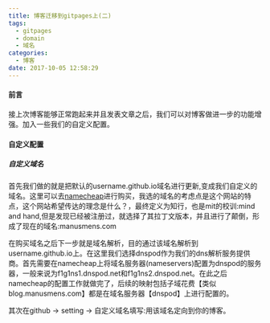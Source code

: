 ```yaml
---
title: 博客迁移到gitpages上(二)
tags:
  - gitpages
  - domain
  - 域名
categories:
  - 博客
date: 2017-10-05 12:58:29
---
```


#### 前言

接上次博客能够正常跑起来并且发表文章之后，我们可以对博客做进一步的功能增强。加入一些我们的自定义配置。

#### 自定义配置

##### 自定义域名

首先我们做的就是把默认的username.github.io域名进行更新,变成我们自定义的域名。这里可以去[namecheap](https://www.namecheap.com/)进行购买，我选的域名的考虑点是这个网站的特点，这个网站希望传达的理念是什么？，最终定义为知行，也是mit的校训:mind and hand,但是发现已经被注册过，就选择了其拉丁文版本，并且进行了颠倒，形成了现在的域名:manusmens.com
<!--more-->

在购买域名之后下一步就是域名解析，目的通过该域名解析到username.github.io上。在这里我们选择dnspod作为我们的dns解析服务提供商。首先需要在namecheap上将域名服务器(nameservers)配置为dnspod的服务器，一般来说为f1g1ns1.dnspod.net和f1g1ns2.dnspod.net。在此之后namecheap的配置工作就做完了，后续的映射包括子域花费【类似blog.manusmens.com】都是在域名服务器【dnspod】上进行配置的。

其次在github -> setting -> 自定义域名填写:用该域名定向到你的博客。
